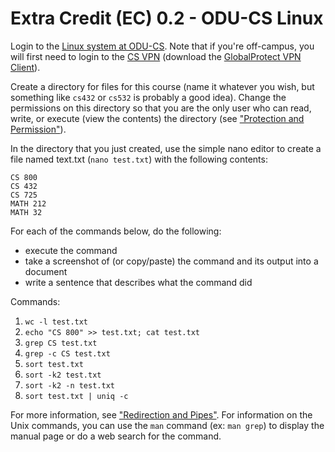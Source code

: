 # Extra Credit (EC) 0.2 - ODU-CS Linux

Login to the [Linux system at ODU-CS](https://systems.cs.odu.edu/s/c45e0si43bbo15sagmjg/wiki/d/c45ehqq43bbo15sagnd0/unixlinux-services).  Note that if you're off-campus, you will first need to login to the [CS VPN](https://gp.cs.odu.edu) (download the [GlobalProtect VPN Client](https://www.odu.edu/ts/software-services/vpnclient)).

Create a directory for files for this course (name it whatever you wish, but something like `cs432` or `cs532` is probably a good idea). Change the permissions on this directory so that you are the only user who can read, write, or execute (view the contents) the directory (see ["Protection and Permission"](https://www.cs.odu.edu/~zeil/cs252/latest/Public/protection/index.html)).

In the directory that you just created, use the simple nano editor to create a file named text.txt (`nano test.txt`) with the following contents:

```text
CS 800
CS 432
CS 725
MATH 212
MATH 32
```

For each of the commands below, do the following:

* execute the command
* take a screenshot of (or copy/paste) the command and its output into a document
* write a sentence that describes what the command did

Commands:

1. `wc -l test.txt`
1. `echo "CS 800" >> test.txt; cat test.txt`
1. `grep CS test.txt`
1. `grep -c CS test.txt`
1. `sort test.txt`
1. `sort -k2 test.txt`
1. `sort -k2 -n test.txt`
1. `sort test.txt | uniq -c`



For more information, see ["Redirection and Pipes"](https://www.cs.odu.edu/~zeil/cs252/latest/Public/redirection/index.html).  For information on the Unix commands, you can use the `man` command (ex: `man grep`) to display the manual page or do a web search for the command.
